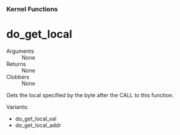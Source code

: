 ### Kernel Functions
# do_get_local
<dl>
	<dt>Arguments</dt>
	<dd>None</dd>
	<dt>Returns</dt>
	<dd>None</dd>
	<dt>Clobbers</dt>
	<dd>None</dd>
</dl>

 Gets the local specified by the byte after the CALL to this function. 
 
 Variants:
 * do_get_local_val
 * do_get_local_addr

